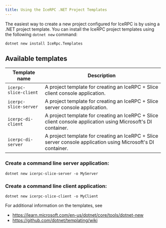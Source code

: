 ```yaml
---
title: Using the IceRPC .NET Project Templates
---
```


The easiest way to create a new project configured for IceRPC is by using a .NET
project template. You can install the IceRPC project templates using the
following `dotnet new` command:

```shell {% showTitle=false %}
dotnet new install IceRpc.Templates
```

## Available templates

| Template name         | Description                                                                                                  |
| --------------------- | ------------------------------------------------------------------------------------------------------------ |
| `icerpc-slice-client` | A project template for creating an IceRPC + Slice client console application.                                |
| `icerpc-slice-server` | A project template for creating an IceRPC + Slice server console application.                                |
| `icerpc-di-client`    | A project template for creating an IceRPC + Slice client console application using Microsoft's DI container. |
| `icerpc-di-server`    | A project template for creating an IceRPC + Slice server console application using Microsoft's DI container. |

### Create a command line server application:

```shell {% showTitle=false %}
dotnet new icerpc-slice-server -o MyServer
```

### Create a command line client application:

```shell {% showTitle=false %}
dotnet new icerpc-slice-client -o MyClient
```

For additional information on the templates, see

- <https://learn.microsoft.com/en-us/dotnet/core/tools/dotnet-new>
- <https://github.com/dotnet/templating/wiki>

<!-- TODO: Add next steps section with links to the project structure page -->
